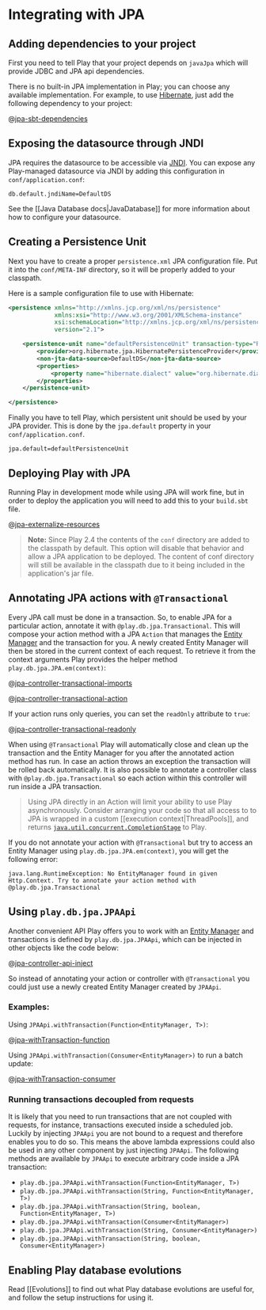 <!--- Copyright (C) 2009-2016 Lightbend Inc. <https://www.lightbend.com> -->
# Integrating with JPA

## Adding dependencies to your project

First you need to tell Play that your project depends on `javaJpa` which will provide JDBC and JPA api dependencies.

There is no built-in JPA implementation in Play; you can choose any available implementation. For example, to use [Hibernate](http://hibernate.org/), just add the following dependency to your project:

@[jpa-sbt-dependencies](code/jpa.sbt)

## Exposing the datasource through JNDI

JPA requires the datasource to be accessible via [JNDI](http://www.oracle.com/technetwork/java/jndi/index.html). You can expose any Play-managed datasource via JNDI by adding this configuration in `conf/application.conf`:

```
db.default.jndiName=DefaultDS
```

See the [[Java Database docs|JavaDatabase]] for more information about how to configure your datasource.

## Creating a Persistence Unit

Next you have to create a proper `persistence.xml` JPA configuration file. Put it into the `conf/META-INF` directory, so it will be properly added to your classpath.

Here is a sample configuration file to use with Hibernate:

```xml
<persistence xmlns="http://xmlns.jcp.org/xml/ns/persistence"
             xmlns:xsi="http://www.w3.org/2001/XMLSchema-instance"
             xsi:schemaLocation="http://xmlns.jcp.org/xml/ns/persistence http://xmlns.jcp.org/xml/ns/persistence/persistence_2_1.xsd"
             version="2.1">

    <persistence-unit name="defaultPersistenceUnit" transaction-type="RESOURCE_LOCAL">
        <provider>org.hibernate.jpa.HibernatePersistenceProvider</provider>
        <non-jta-data-source>DefaultDS</non-jta-data-source>
        <properties>
            <property name="hibernate.dialect" value="org.hibernate.dialect.H2Dialect"/>
        </properties>
    </persistence-unit>

</persistence>
```

Finally you have to tell Play, which persistent unit should be used by your JPA provider. This is done by the `jpa.default` property in your `conf/application.conf`.

```
jpa.default=defaultPersistenceUnit
```

## Deploying Play with JPA

Running Play in development mode while using JPA will work fine, but in order to deploy the application you will need to add this to your `build.sbt` file.

@[jpa-externalize-resources](code/jpa.sbt)

> **Note:** Since Play 2.4 the contents of the `conf` directory are added to the classpath by default. This option will disable that behavior and allow a JPA application to be deployed. The content of conf directory will still be available in the classpath due to it being included in the application's jar file.

## Annotating JPA actions with `@Transactional`

Every JPA call must be done in a transaction. So, to enable JPA for a particular action, annotate it with `@play.db.jpa.Transactional`. This will compose your action method with a JPA `Action` that manages the [Entity Manager](https://docs.oracle.com/javaee/7/api/javax/persistence/EntityManager.html) and the transaction for you. A newly created Entity Manager will then be stored in the current context of each request. To retrieve it from the context arguments Play provides the helper method `play.db.jpa.JPA.em(context)`:

@[jpa-controller-transactional-imports](code/controllers/JPAController.java)

@[jpa-controller-transactional-action](code/controllers/JPAController.java)

If your action runs only queries, you can set the `readOnly` attribute to `true`:

@[jpa-controller-transactional-readonly](code/controllers/JPAController.java)

When using `@Transactional` Play will automatically close and clean up the transaction and the Entity Manager for you after the annotated action method has run. In case an action throws an exception the transaction will be rolled back automatically.
It is also possible to annotate a controller class with `@play.db.jpa.Transactional` so each action within this controller will run inside a JPA transaction.

> Using JPA directly in an Action will limit your ability to use Play asynchronously. Consider arranging your code so that all access to to JPA is wrapped in a custom [[execution context|ThreadPools]], and returns [`java.util.concurrent.CompletionStage`](https://docs.oracle.com/javase/8/docs/api/java/util/concurrent/CompletionStage.html) to Play.

If you do not annotate your action with `@Transactional` but try to access an Entity Manager using `play.db.jpa.JPA.em(context)`, you will get the following error:

```
java.lang.RuntimeException: No EntityManager found in given Http.Context. Try to annotate your action method with @play.db.jpa.Transactional
```

## Using `play.db.jpa.JPAApi`

Another convenient API Play offers you to work with an [Entity Manager](https://docs.oracle.com/javaee/7/api/javax/persistence/EntityManager.html) and transactions is defined by `play.db.jpa.JPAApi`, which can be injected in other objects like the code below:

@[jpa-controller-api-inject](code/controllers/JPAController.java)

So instead of annotating your action or controller with `@Transactional` you could just use a newly created Entity Manager created by `JPAApi`.

### Examples:

Using `JPAApi.withTransaction(Function<EntityManager, T>)`:

@[jpa-withTransaction-function](code/controllers/JPAController.java)

Using `JPAApi.withTransaction(Consumer<EntityManager>)` to run a batch update:

@[jpa-withTransaction-consumer](code/controllers/JPAController.java)

### Running transactions decoupled from requests

It is likely that you need to run transactions that are not coupled with requests, for instance, transactions executed inside a scheduled job. Luckily by injecting `JPAApi` you are not bound to a request and therefore enables you to do so. This means the above lambda expressions could also be used in any other component by just injecting `JPAApi`.
The following methods are available by `JPAApi` to execute arbitrary code inside a JPA transaction:

* `play.db.jpa.JPAApi.withTransaction(Function<EntityManager, T>)`
* `play.db.jpa.JPAApi.withTransaction(String, Function<EntityManager, T>)`
* `play.db.jpa.JPAApi.withTransaction(String, boolean, Function<EntityManager, T>)`
* `play.db.jpa.JPAApi.withTransaction(Consumer<EntityManager>)`
* `play.db.jpa.JPAApi.withTransaction(String, Consumer<EntityManager>)`
* `play.db.jpa.JPAApi.withTransaction(String, boolean, Consumer<EntityManager>)`

## Enabling Play database evolutions

Read [[Evolutions]] to find out what Play database evolutions are useful for, and follow the setup instructions for using it.
